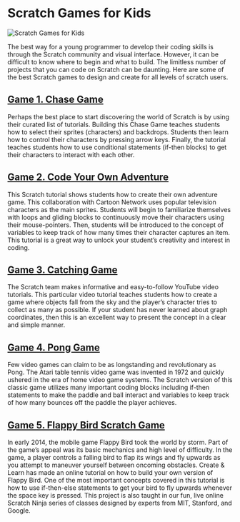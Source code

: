 # Scratch Games for Kids

![Scratch Games for Kids](https://www.codewizardshq.com/wp-content/uploads/2021/02/Scratch-games-social-banner.jpg)

The best way for a young programmer to develop their coding skills is through the Scratch community and visual interface. However, it can be difficult to know where to begin and what to build. The limitless number of projects that you can code on Scratch can be daunting. Here are some of the best Scratch games to design and create for all levels of scratch users.

## [Game 1. Chase Game](https://scratch.mit.edu/projects/editor/?tutorial=chase-game)

Perhaps the best place to start discovering the world of Scratch is by using their curated list of tutorials. Building this Chase Game teaches students how to select their sprites (characters) and backdrops. Students then learn how to control their characters by pressing arrow keys. Finally, the tutorial teaches students how to use conditional statements (if-then blocks) to get their characters to interact with each other.

## [Game 2. Code Your Own Adventure](https://scratch.mit.edu/projects/249143200/editor?tutorial=animate-an-adventure-game)

This Scratch tutorial shows students how to create their own adventure game. This collaboration with Cartoon Network uses popular television characters as the main sprites. Students will begin to familiarize themselves with loops and gliding blocks to continuously move their characters using their mouse-pointers. Then, students will be introduced to the concept of variables to keep track of how many times their character captures an item. This tutorial is a great way to unlock your student’s creativity and interest in coding.

## [Game 3. Catching Game](https://www.youtube.com/watch?v=7NN5v2wSL4U)

The Scratch team makes informative and easy-to-follow YouTube video tutorials. This particular video tutorial teaches students how to create a game where objects fall from the sky and the player’s character tries to collect as many as possible. If your student has never learned about graph coordinates, then this is an excellent way to present the concept in a clear and simple manner.

## [Game 4. Pong Game](https://www.create-learn.us/blog/scratch-pong-game-tutorial-for-kids/)

Few video games can claim to be as longstanding and revolutionary as Pong. The Atari table tennis video game was invented in 1972 and quickly ushered in the era of home video game systems. The Scratch version of this classic game utilizes many important coding blocks including if-then statements to make the paddle and ball interact and variables to keep track of how many bounces off the paddle the player achieves.

## [Game 5. Flappy Bird Scratch Game](https://www.create-learn.us/blog/how-to-make-flappy-bird-in-scratch/)

In early 2014, the mobile game Flappy Bird took the world by storm. Part of the game’s appeal was its basic mechanics and high level of difficulty. In the game, a player controls a falling bird to flap its wings and fly upwards as you attempt to maneuver yourself between oncoming obstacles. Create & Learn has made an online tutorial on how to build your own version of Flappy Bird. One of the most important concepts covered in this tutorial is how to use if-then-else statements to get your bird to fly upwards whenever the space key is pressed. This project is also taught in our fun, live online Scratch Ninja series of classes designed by experts from MIT, Stanford, and Google.
